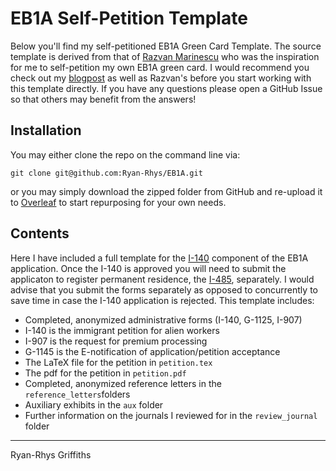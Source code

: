 # EB1A Self-Petition Template

Below you'll find my self-petitioned EB1A Green Card Template. The source template is derived from that of [Razvan Marinescu](https://razvanmarinescu.github.io/green-card-I-140/) who was the inspiration for me to self-petition my own EB1A green card. I would recommend you check out my [blogpost](https://ryan-rhys.github.io/ryan__rhys/blog/2025/eb1a/) as well as Razvan's before you start working with this template directly. If you have any questions please open a GitHub Issue so that others may benefit from the answers!

## Installation

You may either clone the repo on the command line via:

```git clone git@github.com:Ryan-Rhys/EB1A.git```

or you may simply download the zipped folder from GitHub and re-upload it to [Overleaf](https://www.overleaf.com/) to start repurposing for your own needs.

## Contents

Here I have included a full template for the [I-140](https://www.uscis.gov/i-140) component of the EB1A application. Once the I-140 is approved you will need to submit the applicaton to register permanent residence, the [I-485](https://www.uscis.gov/i-485), separately. I would advise that you submit the forms separately as opposed to concurrently to save time in case the I-140 application is rejected. This template includes:

- Completed, anonymized administrative forms (I-140, G-1125, I-907)
- I-140 is the immigrant petition for alien workers
- I-907 is the request for premium processing
- G-1145 is the E-notification of application/petition acceptance
- The LaTeX file for the petition in `petition.tex`
- The pdf for the petition in `petition.pdf`
- Completed, anonymized reference letters in the `reference_letters`folders
- Auxiliary exhibits in the `aux` folder
- Further information on the journals I reviewed for in the `review_journal` folder

-------------------------------------------------------

Ryan-Rhys Griffiths
